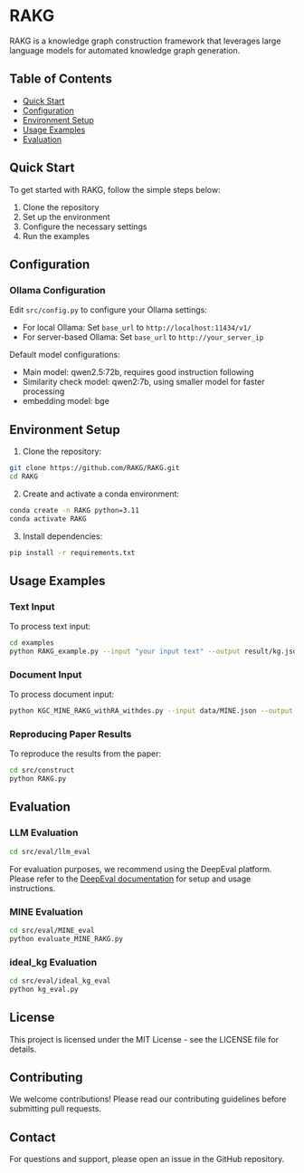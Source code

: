 # RAKG

RAKG is a knowledge graph construction framework that leverages large language models for automated knowledge graph generation.

## Table of Contents
- [Quick Start](#quick-start)
- [Configuration](#configuration)
- [Environment Setup](#environment-setup)
- [Usage Examples](#usage-examples)
- [Evaluation](#evaluation)

## Quick Start

To get started with RAKG, follow the simple steps below:

1. Clone the repository
2. Set up the environment
3. Configure the necessary settings
4. Run the examples

## Configuration

### Ollama Configuration
Edit `src/config.py` to configure your Ollama settings:

- For local Ollama: Set `base_url` to `http://localhost:11434/v1/`
- For server-based Ollama: Set `base_url` to `http://your_server_ip`

Default model configurations:
- Main model: qwen2.5:72b, requires good instruction following
- Similarity check model: qwen2:7b, using smaller model for faster processing
- embedding model: bge

## Environment Setup

1. Clone the repository:
```bash
git clone https://github.com/RAKG/RAKG.git
cd RAKG
```

2. Create and activate a conda environment:
```bash
conda create -n RAKG python=3.11
conda activate RAKG
```

3. Install dependencies:
```bash
pip install -r requirements.txt
```

## Usage Examples

### Text Input
To process text input:
```bash
cd examples
python RAKG_example.py --input "your input text" --output result/kg.json --topic "your_topic" --is-text
```

### Document Input
To process document input:
```bash
python KGC_MINE_RAKG_withRA_withdes.py --input data/MINE.json --output result/kg.json
```

### Reproducing Paper Results
To reproduce the results from the paper:
```bash
cd src/construct
python RAKG.py
```


## Evaluation

### LLM Evaluation
```bash
cd src/eval/llm_eval
```
For evaluation purposes, we recommend using the DeepEval platform. Please refer to the [DeepEval documentation](https://github.com/confident-ai/deepeval) for setup and usage instructions.

### MINE Evaluation
```bash
cd src/eval/MINE_eval
python evaluate_MINE_RAKG.py
```

### ideal_kg Evaluation
```bash
cd src/eval/ideal_kg_eval
python kg_eval.py
```



## License

This project is licensed under the MIT License - see the LICENSE file for details.


## Contributing

We welcome contributions! Please read our contributing guidelines before submitting pull requests.

## Contact

For questions and support, please open an issue in the GitHub repository.